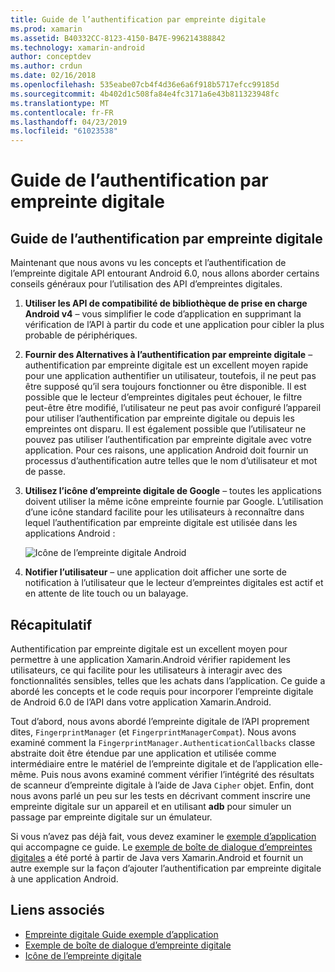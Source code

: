 ```yaml
---
title: Guide de l’authentification par empreinte digitale
ms.prod: xamarin
ms.assetid: B40332CC-8123-4150-B47E-996214388842
ms.technology: xamarin-android
author: conceptdev
ms.author: crdun
ms.date: 02/16/2018
ms.openlocfilehash: 535eabe07cb4f4d36e6a6f918b5717efcc99185d
ms.sourcegitcommit: 4b402d1c508fa84e4fc3171a6e43b811323948fc
ms.translationtype: MT
ms.contentlocale: fr-FR
ms.lasthandoff: 04/23/2019
ms.locfileid: "61023538"
---
```

# <a name="fingerprint-authentication-guidance"></a>Guide de l’authentification par empreinte digitale

## <a name="fingerprint-authentication-guidance"></a>Guide de l’authentification par empreinte digitale

Maintenant que nous avons vu les concepts et l’authentification de l’empreinte digitale API entourant Android 6.0, nous allons aborder certains conseils généraux pour l’utilisation des API d’empreintes digitales.

1. **Utiliser les API de compatibilité de bibliothèque de prise en charge Android v4** &ndash; vous simplifier le code d’application en supprimant la vérification de l’API à partir du code et une application pour cibler la plus probable de périphériques.
2. **Fournir des Alternatives à l’authentification par empreinte digitale** &ndash; authentification par empreinte digitale est un excellent moyen rapide pour une application authentifier un utilisateur, toutefois, il ne peut pas être supposé qu’il sera toujours fonctionner ou être disponible. Il est possible que le lecteur d’empreintes digitales peut échouer, le filtre peut-être être modifié, l’utilisateur ne peut pas avoir configuré l’appareil pour utiliser l’authentification par empreinte digitale ou depuis les empreintes ont disparu. Il est également possible que l’utilisateur ne pouvez pas utiliser l’authentification par empreinte digitale avec votre application. Pour ces raisons, une application Android doit fournir un processus d’authentification autre telles que le nom d’utilisateur et mot de passe.
3. **Utilisez l’icône d’empreinte digitale de Google** &ndash; toutes les applications doivent utiliser la même icône empreinte fournie par Google. L’utilisation d’une icône standard facilite pour les utilisateurs à reconnaître dans lequel l’authentification par empreinte digitale est utilisée dans les applications Android : 
    
    ![Icône de l’empreinte digitale Android](summary-images/ic-fp-40px.png)
    
4. **Notifier l’utilisateur** &ndash; une application doit afficher une sorte de notification à l’utilisateur que le lecteur d’empreintes digitales est actif et en attente de lite touch ou un balayage. 

## <a name="summary"></a>Récapitulatif

Authentification par empreinte digitale est un excellent moyen pour permettre à une application Xamarin.Android vérifier rapidement les utilisateurs, ce qui facilite pour les utilisateurs à interagir avec des fonctionnalités sensibles, telles que les achats dans l’application. Ce guide a abordé les concepts et le code requis pour incorporer l’empreinte digitale de Android 6.0 de l’API dans votre application Xamarin.Android.

Tout d’abord, nous avons abordé l’empreinte digitale de l’API proprement dites, `FingerprintManager` (et `FingerprintManagerCompat`). Nous avons examiné comment la `FingerprintManager.AuthenticationCallbacks` classe abstraite doit être étendue par une application et utilisée comme intermédiaire entre le matériel de l’empreinte digitale et de l’application elle-même. Puis nous avons examiné comment vérifier l’intégrité des résultats de scanneur d’empreinte digitale à l’aide de Java `Cipher` objet. Enfin, dont nous avons parlé un peu sur les tests en décrivant comment inscrire une empreinte digitale sur un appareil et en utilisant **adb** pour simuler un passage par empreinte digitale sur un émulateur. 

Si vous n’avez pas déjà fait, vous devez examiner le [exemple d’application](https://github.com/xamarin/monodroid-samples/tree/master/FingerprintGuide) qui accompagne ce guide. Le [exemple de boîte de dialogue d’empreintes digitales](https://developer.xamarin.com/samples/monodroid/android-m/FingerprintDialog/) a été porté à partir de Java vers Xamarin.Android et fournit un autre exemple sur la façon d’ajouter l’authentification par empreinte digitale à une application Android.



## <a name="related-links"></a>Liens associés

- [Empreinte digitale Guide exemple d’application](https://github.com/xamarin/monodroid-samples/tree/master/FingerprintGuide)
- [Exemple de boîte de dialogue d’empreinte digitale](https://developer.xamarin.com/samples/monodroid/android-m/FingerprintDialog/)
- [Icône de l’empreinte digitale](https://raw.githubusercontent.com/xamarin/monodroid-samples/master/FingerprintGuide/FingerprintSampleApp/Resources/drawable-hdpi/ic_fp_40px.png)
